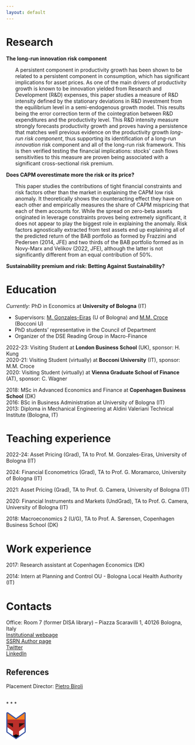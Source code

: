 ```yaml
---
layout: default
---
```


<!-- > Welcome! 
>  -->

# Research


<!-- ## Working papers
## Research in progress -->

<!-- style="text-align: center; margin-block: 10px;" -->
<p style="margin-block: 10px;"> <strong> The long-run innovation risk component </strong> <i>  </i></p>

<p style="padding-left:25px"> A persistent component in productivity growth has been shown to be related to a persistent component in consumption, which has significant implications for asset prices. As one of the main drivers of productivity growth is known to be innovation yielded from Research and Development (R&D) expenses, this paper studies a measure of R&D intensity defined by the stationary deviations in R&D investment from the equilibrium level in a semi-endogenous growth model. This results being the error correction term of the cointegration between R&D expenditures and the productivity level. This R&D intensity measure strongly forecasts productivity growth and proves having a persistence that matches well previous evidence on the productivity growth <i>long-run risk component</i>, thus supporting its identification of a long-run <i>innovation</i> risk component and all of the long-run risk framework. This is then verified testing the financial implications: stocks' cash flows sensitivities to this measure are proven being associated with a significant cross-sectional risk premium. </p>


<p style="font-weight:bold; margin-block: 10px;">Does CAPM overestimate more the risk or its price?</p>

<p style="padding-left:25px"> This paper studies the contributions of tight financial constraints and risk factors other than the market in explaining the CAPM low risk anomaly. It theoretically shows the counteracting effect they have on each other and empirically measures the share of CAPM mispricing that each of them accounts for. While the spread on zero-beta assets originated in leverage constraints proves being extremely significant, it does not appear to play the biggest role in explaining the anomaly. Risk factors agnostically extracted from test assets end up explaining all of the predicted return of the BAB portfolio as formed by Frazzini and Pedersen (2014, JFE) and two thirds of the BAB portfolio formed as in Novy-Marx and Velikov (2022, JFE), although the latter is not significantly different from an equal contribution of 50%. </p> 

<p style="font-weight:bold; margin-block: 10px;">Sustainability premium and risk: Betting Against Sustainability?</p>



# Education

_Currently:_  PhD in Economics at **University of Bologna** (IT)
* Supervisors: [M. Gonzales-Eiras](https://sites.google.com/view/mgeiras/inicio) (U of Bologna) and [M.M. Croce](https://sites.google.com/view/mmcroce/home) (Bocconi U)
* PhD students’ representative in the Council of Department
* Organizer of the DSE Reading Group in Macro-Finance

<!-- 2023-24: Research Fellow at University of Bologna (IT), supervisor: G. Cavaliere <br> -->
2022-23: Visiting Student at **London Business School** (UK), sponsor: H. Kung <br>
2020-21: Visiting Student (virtually) at **Bocconi University** (IT), sponsor: M.M. Croce <br>
2020: Visiting Student (virtually) at **Vienna Graduate School of Finance** (AT), sponsor: C. Wagner <br>

2018: MSc in Advanced Economics and Finance at **Copenhagen Business School** (DK) <br>
2016: BSc in Business Administration at University of Bologna (IT) <br>
2013: Diploma in Mechanical Engineering at Aldini Valeriani Technical Institute (Bologna, IT) <br>




# Teaching experience
2022-24: Asset Pricing (Grad), TA to Prof. M. Gonzales-Eiras, University of Bologna (IT)

2024: Financial Econometrics (Grad), TA to Prof. G. Moramarco, University of Bologna (IT)

2021: Asset Pricing (Grad), TA to Prof. G. Camera, University of Bologna (IT)

2020: Financial Instruments and Markets (UndGrad), TA to Prof. G. Camera, University of Bologna (IT)

2018: Macroeconomics 2 (U/G), TA to Prof. A. Sørensen, Copenhagen Business School (DK)

# Work experience
2017: Research assistant at Copenhagen Economics (DK) 

2014: Intern at Planning and Control OU - Bologna Local Health Authority (IT)


# Contacts
Office: Room 7 (former DISA library) – Piazza Scaravilli 1, 40126 Bologna, Italy <br>
[Institutional webpage](https://www.unibo.it/sitoweb/f.franceschini/en) <br>
[SSRN Author page](https://papers.ssrn.com/sol3/cf_dev/AbsByAuth.cfm?per_id=2836171) <br>
[Twitter](https://twitter.com/FFabio_econ) <br>
[LinkedIn](https://www.linkedin.com/in/f-fabio/?locale=en_US) <br>

## References

Placement Director: [Pietro Biroli](https://sites.google.com/site/pietrobiroli/home)


<!-- [~~another page~~](./another-page.html). -->

<!-- | head1        | head two          | three |
|:-------------|:------------------|:------|
| ok           | good swedish fish | nice  |
| out of stock | good and plenty   | nice  |
| ok           | good `oreos`      | hmm   |
| ok           | good `zoute` drop | yumm  | -->

<br>
* * *
<br>


![oibafox](/assets/img/oibafox.png)

<!-- <img style="margin-left: auto;margin-right: auto;"  src="/assets/img/oibafox.png" alt="oibafox" /> -->




<!-- <dl>
<dt>Name</dt>
<dd>Godzilla</dd>
<dt>Born</dt>
<dd>1952</dd>
<dt>Birthplace</dt>
<dd>Japan</dd>
<dt>Color</dt>
<dd>Green</dd>
</dl> -->


<!-- ```
The final element.
``` -->
